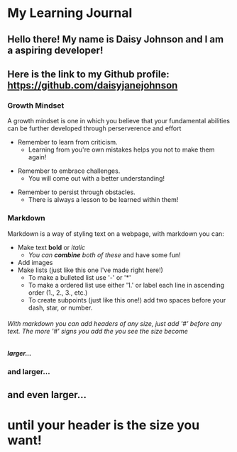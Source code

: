 # My Learning Journal

## Hello there! My name is Daisy Johnson and I am a aspiring developer! 
## Here is the link to my Github profile: https://github.com/daisyjanejohnson

### Growth Mindset 

A growth mindset is one in which you believe that your fundamental abilities can be further developed through perserverence and effort
- Remember to learn from criticism.
  - Learning from you're own mistakes helps you not to make them again!
* Remember to embrace challenges.
  - You will come out with a better understanding!
- Remember to persist through obstacles.
  - There is always a lesson to be learned within them!
  
 ### Markdown
 
Markdown is a way of styling text on a webpage, with markdown you can:
* Make text __bold__ or _italic_
  - _You can **combine** both of these_ and have some fun!
* Add images
* Make lists (just like this one I've made right here!) 
  - To make a bulleted list use '-' or '*' 
  - To make a ordered list use either '1.' or label each line in ascending order (1., 2., 3., etc.)
  - To create subpoints (just like this one!) add two spaces before your dash, star, or number.
###### With markdown you can add headers of any size, just add '#' before any text. The more '#' signs you add the you see the size become 
##### larger...
### and larger...
## and even larger...
# until your header is the size you want!
